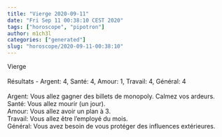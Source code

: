 ```yaml
---
title: "Vierge 2020-09-11"
date: "Fri Sep 11 00:38:10 CEST 2020"
tags: ["horoscope", "pipotron"]
author: m1ch3l
categories: ["generated"]
slug: "horoscope/2020-09-11-00:38:10"
---
```


Vierge<br>
<br>
Résultats - Argent: 4, Santé: 4, Amour: 1, Travail: 4, Général: 4<br>
<br>
Argent:  Vous allez gagner des billets de monopoly. Calmez vos ardeurs.<br>
Santé:   Vous allez mourir (un jour). <br>
Amour:   Vous allez avoir un plan à 3. <br>
Travail: Vous allez être l’employé du mois. <br>
Général: Vous avez besoin de vous protéger des influences extérieures.<br>
